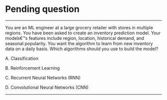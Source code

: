 # Pending question

---
You are an ML engineer at a large grocery retailer with stores in multiple regions. You have been asked to create an inventory prediction model. Your modelג€™s features include region, location, historical demand, and seasonal popularity. You want the algorithm to learn from new inventory data on a daily basis. Which algorithms should you use to build the model?

A. Classification

B. Reinforcement Learning

C. Recurrent Neural Networks (RNN)

D. Convolutional Neural Networks (CNN)

---
